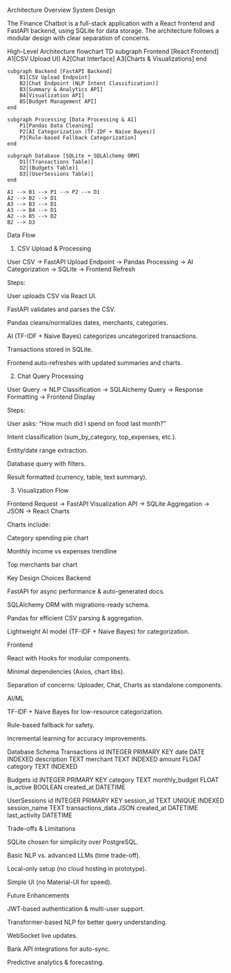 Architecture Overview
System Design

The Finance Chatbot is a full-stack application with a React frontend and FastAPI backend, using SQLite for data storage. The architecture follows a modular design with clear separation of concerns.

High-Level Architecture
flowchart TD
    subgraph Frontend [React Frontend]
        A1[CSV Upload UI]
        A2[Chat Interface]
        A3[Charts & Visualizations]
    end

    subgraph Backend [FastAPI Backend]
        B1[CSV Upload Endpoint]
        B2[Chat Endpoint (NLP Intent Classification)]
        B3[Summary & Analytics API]
        B4[Visualization API]
        B5[Budget Management API]
    end

    subgraph Processing [Data Processing & AI]
        P1[Pandas Data Cleaning]
        P2[AI Categorization (TF-IDF + Naive Bayes)]
        P3[Rule-based Fallback Categorization]
    end

    subgraph Database [SQLite + SQLAlchemy ORM]
        D1[(Transactions Table)]
        D2[(Budgets Table)]
        D3[(UserSessions Table)]
    end

    A1 --> B1 --> P1 --> P2 --> D1
    A2 --> B2 --> D1
    A3 --> B3 --> D1
    A3 --> B4 --> D1
    A2 --> B5 --> D2
    B2 --> D3



Data Flow
1. CSV Upload & Processing

User CSV → FastAPI Upload Endpoint → Pandas Processing → AI Categorization → SQLite → Frontend Refresh

Steps:

User uploads CSV via React UI.

FastAPI validates and parses the CSV.

Pandas cleans/normalizes dates, merchants, categories.

AI (TF-IDF + Naive Bayes) categorizes uncategorized transactions.

Transactions stored in SQLite.

Frontend auto-refreshes with updated summaries and charts.



2. Chat Query Processing

User Query → NLP Classification → SQLAlchemy Query → Response Formatting → Frontend Display

Steps:

User asks: “How much did I spend on food last month?”

Intent classification (sum_by_category, top_expenses, etc.).

Entity/date range extraction.

Database query with filters.

Result formatted (currency, table, text summary).



3. Visualization Flow

Frontend Request → FastAPI Visualization API → SQLite Aggregation → JSON → React Charts

Charts include:

Category spending pie chart

Monthly income vs expenses trendline

Top merchants bar chart

Key Design Choices
Backend

FastAPI for async performance & auto-generated docs.

SQLAlchemy ORM with migrations-ready schema.

Pandas for efficient CSV parsing & aggregation.

Lightweight AI model (TF-IDF + Naive Bayes) for categorization.

Frontend

React with Hooks for modular components.

Minimal dependencies (Axios, chart libs).

Separation of concerns: Uploader, Chat, Charts as standalone components.

AI/ML

TF-IDF + Naive Bayes for low-resource categorization.

Rule-based fallback for safety.

Incremental learning for accuracy improvements.


Database Schema
Transactions
id INTEGER PRIMARY KEY
date DATE INDEXED
description TEXT
merchant TEXT INDEXED
amount FLOAT
category TEXT INDEXED

Budgets
id INTEGER PRIMARY KEY
category TEXT
monthly_budget FLOAT
is_active BOOLEAN
created_at DATETIME

UserSessions
id INTEGER PRIMARY KEY
session_id TEXT UNIQUE INDEXED
session_name TEXT
transactions_data JSON
created_at DATETIME
last_activity DATETIME

Trade-offs & Limitations

SQLite chosen for simplicity over PostgreSQL.

Basic NLP vs. advanced LLMs (time trade-off).

Local-only setup (no cloud hosting in prototype).

Simple UI (no Material-UI for speed).

Future Enhancements

JWT-based authentication & multi-user support.

Transformer-based NLP for better query understanding.

WebSocket live updates.

Bank API integrations for auto-sync.

Predictive analytics & forecasting.

